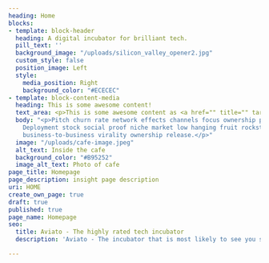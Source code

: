 ```yaml
---
heading: Home
blocks:
- template: block-header
  heading: A digital incubator for brilliant tech.
  pill_text: ''
  background_image: "/uploads/silicon_valley_opener2.jpg"
  custom_style: false
  position_image: Left
  style:
    media_position: Right
    background_color: "#ECECEC"
- template: block-content-media
  heading: This is some awesome content!
  text_area: <p>This is some awesome content as <a href="" title="" target="_blank">well</a>!</p>
  body: "<p>Pitch churn rate network effects channels focus ownership prototype equity.
    Deployment stock social proof niche market low hanging fruit rockstar crowdsource
    business-to-business virality ownership release.</p>"
  image: "/uploads/cafe-image.jpeg"
  alt_text: Inside the cafe
  background_color: "#B95252"
  image_alt_text: Photo of cafe
page_title: Homepage
page_description: insight page description
uri: HOME
create_own_page: true
draft: true
published: true
page_name: Homepage
seo:
  title: Aviato - The highly rated tech incubator
  description: 'Aviato - The incubator that is most likely to see you succeed. '

---
```

